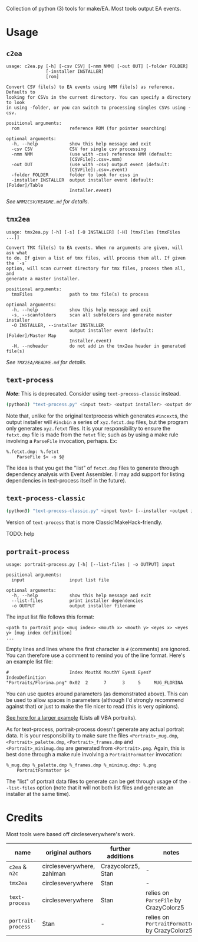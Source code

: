 Collection of python (3) tools for make/EA. Most tools output EA events.

# Usage

## `c2ea`

```
usage: c2ea.py [-h] [-csv CSV] [-nmm NMM] [-out OUT] [-folder FOLDER]
               [-installer INSTALLER]
               [rom]

Convert CSV file(s) to EA events using NMM file(s) as reference. Defaults to
looking for CSVs in the current directory. You can specify a directory to look
in using -folder, or you can switch to processing singles CSVs using -csv.

positional arguments:
  rom                   reference ROM (for pointer searching)

optional arguments:
  -h, --help            show this help message and exit
  -csv CSV              CSV for single csv processing
  -nmm NMM              (use with -csv) reference NMM (default:
                        [CSVFile]:.csv=.nmm)
  -out OUT              (use with -csv) output event (default:
                        [CSVFile]:.csv=.event)
  -folder FOLDER        folder to look for csvs in
  -installer INSTALLER  output installer event (default: [Folder]/Table
                        Installer.event)
```

*See `NMM2CSV/README.md` for details.*

## `tmx2ea`

```
usage: tmx2ea.py [-h] [-s] [-O INSTALLER] [-H] [tmxFiles [tmxFiles ...]]

Convert TMX file(s) to EA events. When no arguments are given, will ask what
to do. If given a list of tmx files, will process them all. If given the `-s`
option, will scan current directory for tmx files, process them all, and
generate a master installer.

positional arguments:
  tmxFiles              path to tmx file(s) to process

optional arguments:
  -h, --help            show this help message and exit
  -s, --scanfolders     scan all subfolders and generate master installer
  -O INSTALLER, --installer INSTALLER
                        output installer event (default: [Folder]/Master Map
                        Installer.event)
  -H, --noheader        do not add in the tmx2ea header in generated file(s)
```

*See `TMX2EA/README.md` for details.*

## `text-process`

***Note***: This is deprecated. Consider using `text-process-classic` instead.

```sh
(python3) "text-process.py" <input text> <output installer> <output definitions>
```

Note that, unlike for the original textprocess which generates `#incext`s, the output installer will `#incbin` a series of `xyz.fetxt.dmp` files, but the program only generates `xyz.fetxt` files. It is your responsibility to ensure the `fetxt.dmp` file is made from the `fetxt` file; such as by using a make rule involving a `ParseFile` invocation, perhaps. Ex:

```make
%.fetxt.dmp: %.fetxt
	ParseFile $< -o $@
```

The idea is that you get the "list" of `fetxt.dmp` files to generate through dependency analysis with Event Assembler. (I may add support for listing dependencies in text-process itself in the future).

## `text-process-classic`

```sh
(python3) "text-process-classic.py" <input text> [--installer <output installer>] [--definitions <output definitions>] [--parser-exe <path/to/ParseFile>] [--force-refresh]
```

Version of `text-process` that is more Classic!MakeHack-friendly.

TODO: help

## `portrait-process`

```
usage: portrait-process.py [-h] [--list-files | -o OUTPUT] input

positional arguments:
  input                 input list file

optional arguments:
  -h, --help            show this help message and exit
  --list-files          print installer dependencies
  -o OUTPUT             output installer filename
```

The input list file follows this format:

    <path to portrait png> <mug index> <mouth x> <mouth y> <eyes x> <eyes y> [mug index definition]
    ...

Empty lines and lines where the first character is `#` (comments) are ignored. You can therefore use a comment to remind you of the line format. Here's an example list file:

    #                       Index MouthX MouthY EyesX EyesY IndexDefinition
    "Portraits/Florina.png" 0x02  2      7      3     5     MUG_FLORINA

You can use quotes around parameters (as demonstrated above). This can be used to allow spaces in parameters (although I'd strongly recommend against that) or just to make the file nicer to read (this is very opinions).

[See here for a larger example](https://github.com/StanHash/VBA-MAKE/blob/master/Spritans/PortraitList.txt) (Lists all VBA portraits).

As for text-process, portrait-process doesn't generate any actual portrait data. It is your responsibility to make sure the files `<Portrait>_mug.dmp`, `<Portrait>_palette.dmp`, `<Portrait>_frames.dmp` and `<Portrait>_minimug.dmp` are generated from `<Portrait>.png`. Again, this is best done through a make rule involving a `PortraitFormatter` invocation:

```make
%_mug.dmp %_palette.dmp %_frames.dmp %_minimug.dmp: %.png
	PortraitFormatter $<
```

The "list" of portrait data files to generate can be get through usage of the `--list-files` option (note that it will not both list files and generate an installer at the same time).

# Credits

Most tools were based off circleseverywhere's work.

| name               | original authors           | further additions  | notes |
| ------------------ | -------------------------- | ------------------ | ----- |
| `c2ea` & `n2c`     | circleseverywhere, zahlman | Crazycolorz5, Stan | - |
| `tmx2ea`           | circleseverywhere          | Stan               | - |
| `text-process`     | circleseverywhere          | Stan               | relies on `ParseFile` by CrazyColorz5 |
| `portrait-process` | Stan                       | -                  | relies on `PortraitFormatter` by CrazyColorz5 |
